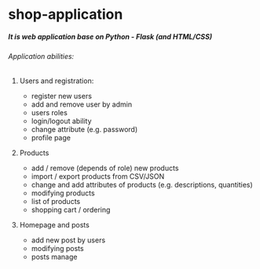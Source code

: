 # shop-application

##### It is web application base on **Python - Flask**  (and HTML/CSS)

###### Application abilities:
####


 1. Users and registration: 
    - register new users
    - add and remove user by admin 
    - users roles
    - login/logout ability
    - change attribute (e.g. password)
    - profile page

 2. Products
 
    - add / remove (depends of role) new products
    - import / export products from CSV/JSON
    - change and add attributes of products (e.g. descriptions, quantities)
    - modifying products 
    - list of products 
    - shopping cart / ordering
    
 3. Homepage and posts 
  
    - add new post by users
    - modifying posts 
    - posts manage
